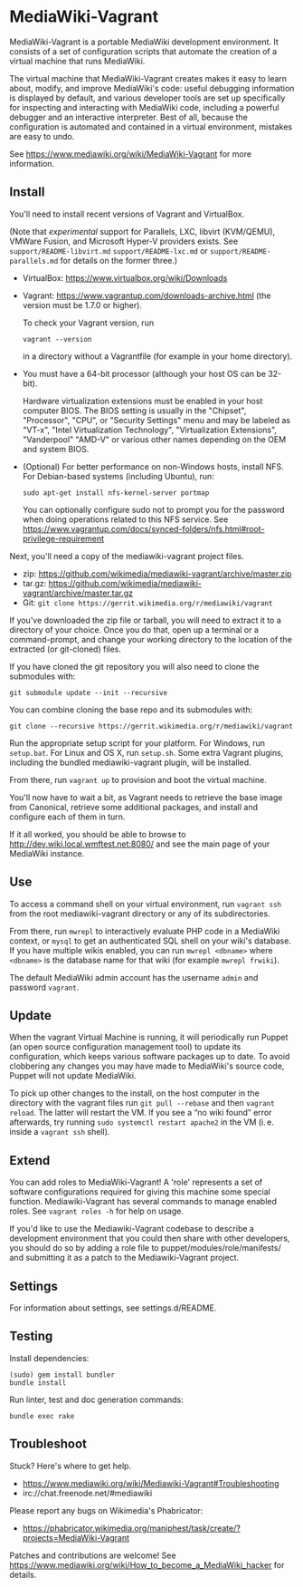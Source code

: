 MediaWiki-Vagrant
=================

MediaWiki-Vagrant is a portable MediaWiki development environment. It consists
of a set of configuration scripts that automate the creation of a virtual
machine that runs MediaWiki.

The virtual machine that MediaWiki-Vagrant creates makes it easy to learn
about, modify, and improve MediaWiki's code: useful debugging information is
displayed by default, and various developer tools are set up specifically for
inspecting and interacting with MediaWiki code, including a powerful debugger
and an interactive interpreter. Best of all, because the configuration is
automated and contained in a virtual environment, mistakes are easy to undo.

See https://www.mediawiki.org/wiki/MediaWiki-Vagrant for more information.

Install
-------

You'll need to install recent versions of Vagrant and VirtualBox.

(Note that *experimental* support for Parallels, LXC, libvirt
(KVM/QEMU), VMWare Fusion, and Microsoft Hyper-V providers exists.
See `support/README-libvirt.md` `support/README-lxc.md` or
`support/README-parallels.md` for details on the former three.)

 * VirtualBox: https://www.virtualbox.org/wiki/Downloads
 * Vagrant: https://www.vagrantup.com/downloads-archive.html (the version must
   be 1.7.0 or higher).

   To check your Vagrant version, run

     `vagrant --version`

   in a directory without a Vagrantfile (for example in your home directory).
 * You must have a 64-bit processor (although your host OS can be 32-bit).

   Hardware virtualization extensions must be enabled in your host computer
   BIOS. The BIOS setting is usually in the "Chipset", "Processor", "CPU", or
   "Security Settings" menu and may be labeled as "VT-x", "Intel
   Virtualization Technology", "Virtualization Extensions", "Vanderpool"
   "AMD-V" or various other names depending on the OEM and system BIOS.
 * (Optional) For better performance on non-Windows hosts, install NFS.  For
   Debian-based systems (including Ubuntu), run:

    `sudo apt-get install nfs-kernel-server portmap`

   You can optionally configure sudo not to prompt you for the password when
   doing operations related to this NFS service.  See
   https://www.vagrantup.com/docs/synced-folders/nfs.html#root-privilege-requirement

Next, you'll need a copy of the mediawiki-vagrant project files.

 * zip: https://github.com/wikimedia/mediawiki-vagrant/archive/master.zip
 * tar.gz: https://github.com/wikimedia/mediawiki-vagrant/archive/master.tar.gz
 * Git: `git clone https://gerrit.wikimedia.org/r/mediawiki/vagrant`

If you've downloaded the zip file or tarball, you will need to extract it to a
directory of your choice. Once you do that, open up a terminal or a
command-prompt, and change your working directory to the location of the
extracted (or git-cloned) files.

If you have cloned the git repository you will also need to clone the
submodules with:

    git submodule update --init --recursive

You can combine cloning the base repo and its submodules with:

    git clone --recursive https://gerrit.wikimedia.org/r/mediawiki/vagrant

Run the appropriate setup script for your platform. For Windows, run
`setup.bat`. For Linux and OS X, run `setup.sh`. Some extra Vagrant plugins,
including the bundled mediawiki-vagrant plugin, will be installed.

From there, run `vagrant up` to provision and boot the virtual machine.

You'll now have to wait a bit, as Vagrant needs to retrieve the base image from
Canonical, retrieve some additional packages, and install and configure each of
them in turn.

If it all worked, you should be able to browse to
http://dev.wiki.local.wmftest.net:8080/ and see the main page of your
MediaWiki instance.


Use
---

To access a command shell on your virtual environment, run `vagrant ssh` from
the root mediawiki-vagrant directory or any of its subdirectories.

From there, run `mwrepl` to interactively evaluate PHP code in a MediaWiki
context, or `mysql` to get an authenticated SQL shell on your wiki's database.
If you have multiple wikis enabled, you can run `mwrepl <dbname>` where
`<dbname>` is the database name for that wiki (for example `mwrepl frwiki`).

The default MediaWiki admin account has the username `admin` and password
`vagrant`.


Update
------

When the vagrant Virtual Machine is running, it will periodically run Puppet
(an open source configuration management tool) to update its configuration,
which keeps various software packages up to date. To avoid clobbering any
changes you may have made to MediaWiki's source code, Puppet will not update
MediaWiki.

To pick up other changes to the install, on the host computer in the directory
with the vagrant files run `git pull --rebase` and then `vagrant reload`.
The latter will restart the VM.
If you see a “no wiki found” error afterwards, try running
`sudo systemctl restart apache2` in the VM (i. e. inside a `vagrant ssh` shell).


Extend
------

You can add roles to MediaWiki-Vagrant! A 'role' represents a set of software
configurations required for giving this machine some special function.
Mediawiki-Vagrant has several commands to manage enabled roles.
See `vagrant roles -h` for help on usage.

If you'd like to use the Mediawiki-Vagrant codebase to describe a development
environment that you could then share with other developers, you should do so
by adding a role file to puppet/modules/role/manifests/ and submitting it as a
patch to the Mediawiki-Vagrant project.


Settings
--------

For information about settings, see settings.d/README.

Testing
-------

Install dependencies:

    (sudo) gem install bundler
    bundle install

Run linter, test and doc generation commands:

    bundle exec rake

Troubleshoot
------------

Stuck? Here's where to get help.

 * https://www.mediawiki.org/wiki/Mediawiki-Vagrant#Troubleshooting
 * irc://chat.freenode.net/#mediawiki

Please report any bugs on Wikimedia's Phabricator:
 * https://phabricator.wikimedia.org/maniphest/task/create/?projects=MediaWiki-Vagrant

Patches and contributions are welcome!
See <https://www.mediawiki.org/wiki/How_to_become_a_MediaWiki_hacker> for
details.
